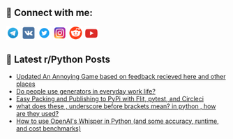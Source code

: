 ## 🔎 Connect with me:
[<img src="https://github.com/bullbesh/bullbesh/blob/main/images/Telegram.png" width="32" height="32" />](https://t.me/bullbesh)
[<img src="https://github.com/bullbesh/bullbesh/blob/main/images/VK.png" width="32" height="32" />](https://vk.com/bullbesh)
[<img src="https://github.com/bullbesh/bullbesh/blob/main/images/Twitter.png" width="32" height="32" />](https://twitter.com/bullbesh1)
[<img src="https://github.com/bullbesh/bullbesh/blob/main/images/Instagram.png" width="32" height="32" />](https://www.instagram.com/bullbesh)
[<img src="https://github.com/bullbesh/bullbesh/blob/main/images/Reddit.png" width="32" height="32" />](https://www.reddit.com/user/bullbesh)
[<img src="https://github.com/bullbesh/bullbesh/blob/main/images/YouTube.png" width="32" height="32" />](https://www.youtube.com/channel/UCtfjRs6uzgq5mfm8S06WTcg)

## 📕 Latest r/Python Posts
<!-- BLOG-POST-LIST:START -->
- [Updated An Annoying Game based on feedback recieved here and other places](https://www.reddit.com/r/Python/comments/xlaa2g/updated_an_annoying_game_based_on_feedback/)
- [Do people use generators in everyday work life?](https://www.reddit.com/r/Python/comments/xl9e9z/do_people_use_generators_in_everyday_work_life/)
- [Easy Packing and Publishing to PyPi with Flit, pytest, and Circleci](https://www.reddit.com/r/Python/comments/xl81px/easy_packing_and_publishing_to_pypi_with_flit/)
- [what does these , underscore before brackets mean? in python , how are they used?](https://www.reddit.com/r/Python/comments/xl7owe/what_does_these_underscore_before_brackets_mean/)
- [How to use OpenAI&#39;s Whisper in Python &lpar;and some accuracy, runtime, and cost benchmarks&rpar;](https://www.reddit.com/r/Python/comments/xl7m0z/how_to_use_openais_whisper_in_python_and_some/)
<!-- BLOG-POST-LIST:END -->
